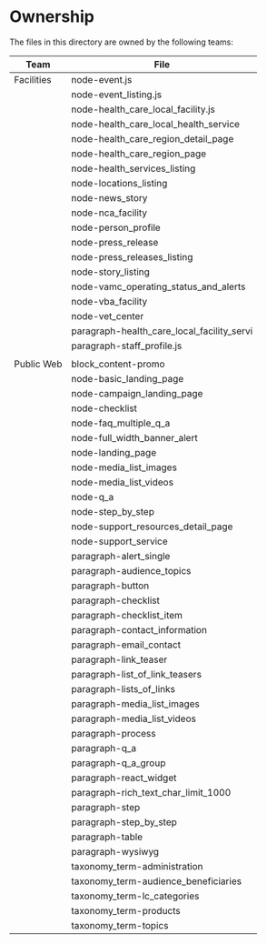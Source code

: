 # Ownership

The files in this directory are owned by the following teams:

| Team          |   File
| ----------    | ------------------------------
| Facilities    | node-event.js
|               | node-event_listing.js
|               | node-health_care_local_facility.js
|               | node-health_care_local_health_service
|               | node-health_care_region_detail_page
|               | node-health_care_region_page
|               | node-health_services_listing
|               | node-locations_listing
|               | node-news_story
|               | node-nca_facility
|               | node-person_profile
|               | node-press_release
|               | node-press_releases_listing
|               | node-story_listing
|               | node-vamc_operating_status_and_alerts
|               | node-vba_facility
|               | node-vet_center
|               | paragraph-health_care_local_facility_servi
|               | paragraph-staff_profile.js
|               |
| Public Web    | block_content-promo
|               | node-basic_landing_page
|               | node-campaign_landing_page
|               | node-checklist
|               | node-faq_multiple_q_a
|               | node-full_width_banner_alert
|               | node-landing_page
|               | node-media_list_images
|               | node-media_list_videos
|               | node-q_a
|               | node-step_by_step
|               | node-support_resources_detail_page
|               | node-support_service
|               | paragraph-alert_single
|               | paragraph-audience_topics
|               | paragraph-button
|               | paragraph-checklist
|               | paragraph-checklist_item
|               | paragraph-contact_information
|               | paragraph-email_contact
|               | paragraph-link_teaser
|               | paragraph-list_of_link_teasers
|               | paragraph-lists_of_links
|               | paragraph-media_list_images
|               | paragraph-media_list_videos
|               | paragraph-process
|               | paragraph-q_a
|               | paragraph-q_a_group
|               | paragraph-react_widget
|               | paragraph-rich_text_char_limit_1000
|               | paragraph-step
|               | paragraph-step_by_step
|               | paragraph-table
|               | paragraph-wysiwyg
|               | taxonomy_term-administration
|               | taxonomy_term-audience_beneficiaries
|               | taxonomy_term-lc_categories
|               | taxonomy_term-products
|               | taxonomy_term-topics
